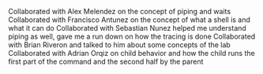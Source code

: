 Collaborated with Alex Melendez on the concept of piping and waits
Collaborated with Francisco Antunez on the concept of what a shell is and what it can do
Collaborated with Sebastian Nunez helped me understand piping as well, gave me a run down on how the tracing is done
Collaborated with Brian Riveron and talked to him about some concepts of the lab
Collaborated with Adrian Orqiz on child behavior and how the child runs the first part of the command and the second half  by the parent